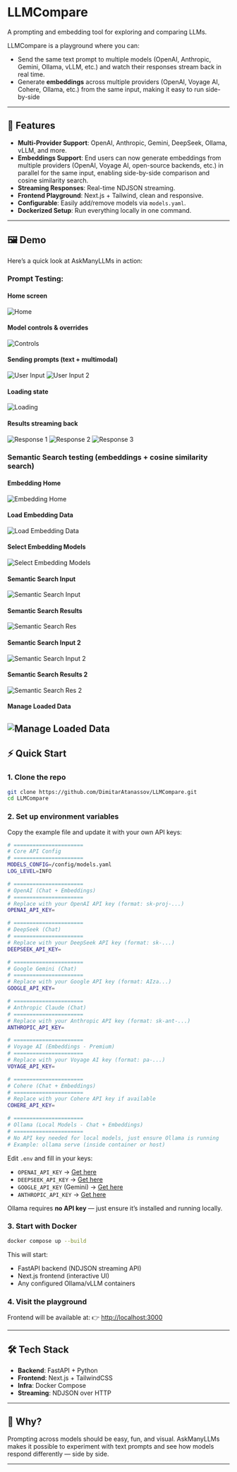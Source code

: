 # LLMCompare
A prompting and embedding tool for exploring and comparing LLMs.

LLMCompare is a playground where you can:
- Send the same text prompt to multiple models (OpenAI, Anthropic, Gemini, Ollama, vLLM, etc.) and watch their responses stream back in real time.  
- Generate **embeddings** across multiple providers (OpenAI, Voyage AI, Cohere, Ollama, etc.) from the same input, making it easy to run side-by-side
---

## 🚀 Features

* **Multi-Provider Support**: OpenAI, Anthropic, Gemini, DeepSeek, Ollama, vLLM, and more.
* **Embeddings Support**: End users can now generate embeddings from multiple providers (OpenAI, Voyage AI, open-source backends, etc.) in parallel for the same input, enabling side-by-side comparison and cosine similarity search.
* **Streaming Responses**: Real-time NDJSON streaming.
* **Frontend Playground**: Next.js + Tailwind, clean and responsive.
* **Configurable**: Easily add/remove models via `models.yaml`.
* **Dockerized Setup**: Run everything locally in one command.

---

## 🖼 Demo

Here’s a quick look at AskManyLLMs in action:
### Prompt Testing:
#### Home screen
![Home](./screenshots/home.png)

#### Model controls & overrides
![Controls](./screenshots/controls.png)

#### Sending prompts (text + multimodal)
![User Input](./screenshots/user_in.png)
![User Input 2](./screenshots/user_in2.png)

#### Loading state
![Loading](./screenshots/loading.png)

#### Results streaming back
![Response 1](./screenshots/res1.png)
![Response 2](./screenshots/res2.png)
![Response 3](./screenshots/res3.png)

### Semantic Search testing (embeddings + cosine similarity search)
#### Embedding Home
![Embedding Home](./screenshots/embedding_home.png)
#### Load Embedding Data
![Load Embedding Data](./screenshots/load_embedding_data.png)
#### Select Embedding Models
![Select Embedding Models](./screenshots/select_embedding_models.png)
#### Semantic Search Input
![Semantic Search Input](./screenshots/semantic_search_in_1.png)
#### Semantic Search Results
![Semantic Search Res](./screenshots/semantic_search_res_1.png)
#### Semantic Search Input 2
![Semantic Search Input 2](./screenshots/semantic_search_in_2.png)
#### Semantic Search Results 2
![Semantic Search Res 2](./screenshots/semantic_search_res_2.png)
#### Manage Loaded Data
![Manage Loaded Data](./screenshots/manage_loaded_data.png)
---

## ⚡ Quick Start

### 1. Clone the repo

```bash
git clone https://github.com/DimitarAtanassov/LLMCompare.git
cd LLMCompare
```

### 2. Set up environment variables

Copy the example file and update it with your own API keys:

```bash
# ======================
# Core API Config
# ======================
MODELS_CONFIG=/config/models.yaml
LOG_LEVEL=INFO

# ======================
# OpenAI (Chat + Embeddings)
# ======================
# Replace with your OpenAI API key (format: sk-proj-...)
OPENAI_API_KEY=

# ======================
# DeepSeek (Chat)
# ======================
# Replace with your DeepSeek API key (format: sk-...)
DEEPSEEK_API_KEY=

# ======================
# Google Gemini (Chat)
# ======================
# Replace with your Google API key (format: AIza...)
GOOGLE_API_KEY=

# ======================
# Anthropic Claude (Chat)
# ======================
# Replace with your Anthropic API key (format: sk-ant-...)
ANTHROPIC_API_KEY=

# ======================
# Voyage AI (Embeddings - Premium)
# ======================
# Replace with your Voyage AI key (format: pa-...)
VOYAGE_API_KEY=

# ======================
# Cohere (Chat + Embeddings)
# ======================
# Replace with your Cohere API key if available
COHERE_API_KEY=

# ======================
# Ollama (Local Models - Chat + Embeddings)
# ======================
# No API key needed for local models, just ensure Ollama is running
# Example: ollama serve (inside container or host)

```

Edit `.env` and fill in your keys:

* `OPENAI_API_KEY` → [Get here](https://platform.openai.com/)
* `DEEPSEEK_API_KEY` → [Get here](https://platform.deepseek.com/)
* `GOOGLE_API_KEY` (Gemini) → [Get here](https://aistudio.google.com/app/apikey)
* `ANTHROPIC_API_KEY` → [Get here](https://console.anthropic.com/)

Ollama requires **no API key** — just ensure it’s installed and running locally.

### 3. Start with Docker

```bash
docker compose up --build
```

This will start:

* FastAPI backend (NDJSON streaming API)
* Next.js frontend (interactive UI)
* Any configured Ollama/vLLM containers

### 4. Visit the playground

Frontend will be available at:
👉 [http://localhost:3000](http://localhost:3000)

---

## 🛠 Tech Stack

* **Backend**: FastAPI + Python
* **Frontend**: Next.js + TailwindCSS
* **Infra**: Docker Compose
* **Streaming**: NDJSON over HTTP

---

## 🎯 Why?

Prompting across models should be easy, fun, and visual. AskManyLLMs makes it possible to experiment with text prompts and see how models respond differently — side by side.

---
